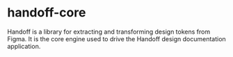 # handoff-core
Handoff is a library for extracting and transforming design tokens from Figma. It is the core engine used to drive the Handoff design documentation application.
